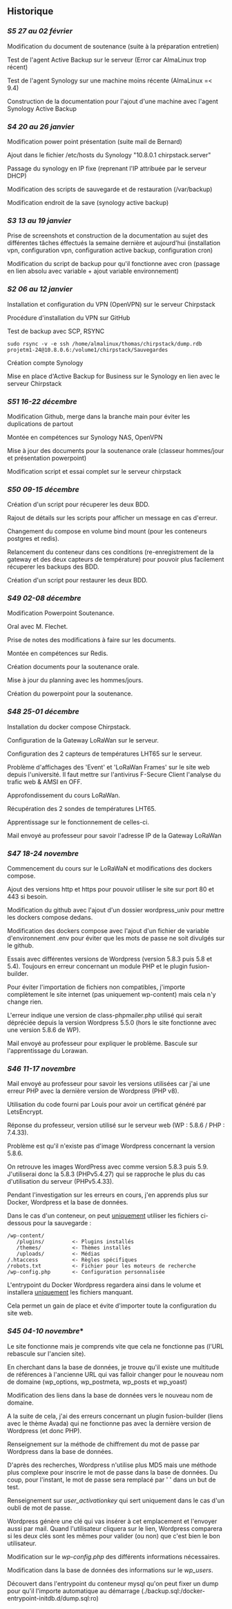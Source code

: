 ## Historique

### *S5 27 au 02 février*
Modification du document de soutenance (suite à la préparation entretien)

Test de l'agent Active Backup sur le serveur (Error car AlmaLinux trop récent)

Test de l'agent Synology sur une machine moins récente (AlmaLinux =< 9.4)

Construction de la documentation pour l'ajout d'une machine avec l'agent Synology Active Backup

### *S4 20 au 26 janvier*
Modification power point présentation (suite mail de Bernard)

Ajout dans le fichier /etc/hosts du Synology "10.8.0.1 chirpstack.server"

Passage du synology en IP fixe (reprenant l'IP attribuée par le serveur DHCP)

Modification des scripts de sauvegarde et de restauration (/var/backup)

Modification endroit de la save (synology active backup)

### *S3 13 au 19 janvier*
Prise de screenshots et construction de la documentation au sujet des différentes tâches éffectués la semaine dernière et aujourd'hui (installation vpn, configuration vpn, configuration active backup, configuration cron)

Modification du script de backup pour qu'il fonctionne avec cron (passage en lien absolu avec variable + ajout variable environnement)

### *S2 06 au 12 janvier*
Installation et configuration du VPN (OpenVPN) sur le serveur Chirpstack

Procédure d'installation du VPN sur GitHub

Test de backup avec SCP, RSYNC
```
sudo rsync -v -e ssh /home/almalinux/thomas/chirpstack/dump.rdb projetm1-24@10.8.0.6:/volume1/chirpstack/Sauvegardes
```

Création compte Synology

Mise en place d'Active Backup for Business sur le Synology en lien avec le serveur Chirpstack

### *S51 16-22 décembre*
Modification Github, merge dans la branche main pour éviter les duplications de partout

Montée en compétences sur Synology NAS, OpenVPN

Mise à jour des documents pour la soutenance orale (classeur hommes/jour et présentation powerpoint)

Modification script et essai complet sur le serveur chirpstack

### *S50 09-15 décembre*
Création d'un script pour récuperer les deux BDD.

Rajout de détails sur les scripts pour afficher un message en cas d'erreur.

Changement du compose en volume bind mount (pour les conteneurs postgres et redis).

Relancement du conteneur dans ces conditions (re-enregistrement de la gateway et des deux capteurs de température) pour pouvoir plus facilement récuperer les backups des BDD.

Création d'un script pour restaurer les deux BDD.

### *S49 02-08 décembre*
Modification Powerpoint Soutenance.

Oral avec M. Flechet.

Prise de notes des modifications à faire sur les documents.

Montée en compétences sur Redis.

Création documents pour la soutenance orale.

Mise à jour du planning avec les hommes/jours.

Création du powerpoint pour la soutenance.

### *S48 25-01 décembre*
Installation du docker compose Chirpstack.

Configuration de la Gateway LoRaWan sur le serveur.

Configuration des 2 capteurs de températures LHT65 sur le serveur.

Problème d'affichages des 'Event' et 'LoRaWan Frames' sur le site web depuis l'université. Il faut mettre sur l'antivirus F-Secure Client l'analyse du trafic web & AMSI en OFF.

Approfondissement du cours LoRaWan.

Récupération des 2 sondes de températures LHT65.

Apprentissage sur le fonctionnement de celles-ci.

Mail envoyé au professeur pour savoir l'adresse IP de la Gateway LoRaWan

### *S47 18-24 novembre*
Commencement du cours sur le LoRaWaN et modifications des dockers compose.

Ajout des versions http et https pour pouvoir utiliser le site sur port 80 et 443 si besoin.

Modification du github avec l'ajout d'un dossier wordpress_univ pour mettre les dockers compose dedans.

Modification des dockers compose avec l'ajout d'un fichier de variable d'environnement .env pour éviter que les mots de passe ne soit divulgés sur le github.

Essais avec différentes versions de Wordpress (version 5.8.3 puis 5.8 et 5.4). Toujours en erreur concernant un module PHP et le plugin fusion-builder.

Pour éviter l'importation de fichiers non compatibles, j'importe complètement le site internet (pas uniquement wp-content) mais cela n'y change rien.

L'erreur indique une version de class-phpmailer.php utilisé qui serait dépréciée depuis la version Wordpress 5.5.0 (hors le site fonctionne avec une version 5.8.6 de WP).

Mail envoyé au professeur pour expliquer le problème. Bascule sur l'apprentissage du Lorawan.

### *S46 11-17 novembre*
Mail envoyé au professeur pour savoir les versions utilisées car j'ai une erreur PHP avec la dernière version de Wordpress (PHP v8).

Utilisation du code fourni par Louis pour avoir un certificat généré par LetsEncrypt.

Réponse du professeur, version utilisé sur le serveur web (WP : 5.8.6 / PHP : 7.4.33).

Problème est qu'il n'existe pas d'image Wordpress concernant la version 5.8.6.

On retrouve les images WordPress avec comme version 5.8.3 puis 5.9. J'utiliserai donc la 5.8.3 (PHPv5.4.27) qui se rapproche le plus du cas d'utilisation du serveur (PHPv5.4.33).

Pendant l'investigation sur les erreurs en cours, j'en apprends plus sur Docker, Wordpress et la base de données.

Dans le cas d'un conteneur, on peut <ins>uniquement</ins> utiliser les fichiers ci-dessous pour la sauvegarde :
```
/wp-content/
   /plugins/         <- Plugins installés
   /themes/          <- Thèmes installés
   /uploads/         <- Médias
/.htaccess           <- Règles spécifiques
/robots.txt          <- Fichier pour les moteurs de recherche
/wp-config.php       <- Configuration personnalisée
```
L'entrypoint du Docker Wordpress regardera ainsi dans le volume et installera <ins>uniquement</ins> les fichiers manquant.

Cela permet un gain de place et évite d'importer toute la configuration du site web.

### *S45 04-10 novembre**
Le site fonctionne mais je comprends vite que cela ne fonctionne pas (l'URL rebascule sur l'ancien site).

En cherchant dans la base de données, je trouve qu'il existe une multitude de références à l'ancienne URL qui vas falloir changer pour le nouveau nom de domaine (wp_options, wp_postmeta, wp_posts et wp_yoast)

Modification des liens dans la base de données vers le nouveau nom de domaine.

A la suite de cela, j'ai des erreurs concernant un plugin fusion-builder (liens avec le thème Avada) qui ne fonctionne pas avec la dernière version de Wordpress (et donc PHP).

Renseignement sur la méthode de chiffrement du mot de passe par Wordpress dans la base de données. 

D'après des recherches, Wordpress n'utilise plus MD5 mais une méthode plus complexe pour inscrire le mot de passe dans la base de données. Du coup, pour l'instant, le mot de passe sera remplacé par ' ' dans un but de test.

Renseignement sur *user_activationkey* qui sert uniquement dans le cas d'un oubli de mot de passe. 

Wordpress génère une clé qui vas insérer à cet emplacement et l'envoyer aussi par mail. Quand l'utilisateur cliquera sur le lien, Wordpress comparera si les deux clés sont les mêmes pour valider (ou non) que c'est bien le bon utilisateur.

Modification sur le *wp-config.php* des différents informations nécessaires.

Modification dans la base de données des informations sur le *wp_users*.

Découvert dans l'entrypoint du conteneur mysql qu'on peut fixer un dump pour qu'il l'importe automatique au démarrage (./backup.sql:/docker-entrypoint-initdb.d/dump.sql:ro)
